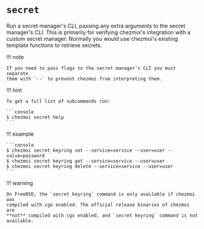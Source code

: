 # `secret`

Run a secret manager's CLI, passing any extra arguments to the secret manager's
CLI. This is primarily for verifying chezmoi's integration with a custom secret
manager. Normally you would use chezmoi's existing template functions to retrieve secrets.

!!! note

    If you need to pass flags to the secret manager's CLI you must separate
    them with `--` to prevent chezmoi from interpreting them.

!!! hint

    To get a full list of subcommands run:

    ```console
    $ chezmoi secret help
    ```

!!! example

    ```console
    $ chezmoi secret keyring set --service=service --user=user --value=password
    $ chezmoi secret keyring get --service=service --user=user
    $ chezmoi secret keyring delete --service=service --user=user
    ```

!!! warning

    On FreeBSD, the `secret keyring` command is only available if chezmoi was
    compiled with cgo enabled. The official release binaries of chezmoi are
    **not** compiled with cgo enabled, and `secret keyring` command is not
    available.
